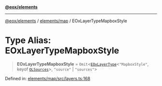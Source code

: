 [**@eox/elements**](../../../README.md)

***

[@eox/elements](../../../modules.md) / [elements/map](../README.md) / EOxLayerTypeMapboxStyle

# Type Alias: EOxLayerTypeMapboxStyle

> **EOxLayerTypeMapboxStyle** = `Omit`\<[`EOxLayerType`](EOxLayerType.md)\<`"MapboxStyle"`, keyof [`OLSources`](OLSources.md)\>, `"source"` \| `"sources"`\>

Defined in: [elements/map/src/layers.ts:168](https://github.com/EOX-A/EOxElements/blob/c2bb4e92aa096bddddf8a8e6a886c6b8a56a516c/elements/map/src/layers.ts#L168)
